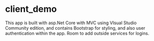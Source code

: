 # client_demo

This app is built with asp.Net Core with MVC using VIsual Studio Community edition, and contains Bootstrap for styling, and
also user authentication within the app. Room to add outside services for logins.
